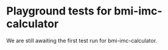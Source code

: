 # Playground tests for bmi-imc-calculator
We are still awaiting the first test run for bmi-imc-calculator.
